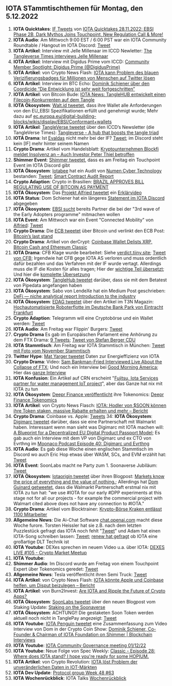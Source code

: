 ## IOTA STammtischthemen für Montag, den 5.12.2022

1. **IOTA Quicktakes**: [IF Tweets](https://twitter.com/iota/status/1597168583641272321?s=20&t=04kvDKEp5Kwi0PJx3lE5GQ) von [IOTA Quicktakes 28.11.2022: EBSI Phase 2B, Dark Mythos Joins Touchpoint, New Regulation Call & More!](https://www.youtube.com/watch?v=SZzVUyNFbS0)
2. **IOTA Audio**: Am Mittwoch 9:00 EST / 6:00 PST war ein IOTA Community Roundtable / Hangout im IOTA Discord: [Tweet](https://twitter.com/Deep_Sea_Iotan/status/1597262182525571074?s=20&t=04kvDKEp5Kwi0PJx3lE5GQ)
3. **IOTA Artikel**: Interview mit Jelle Millenaar im ICCD Newletter: [The Tangleverse Times interviews Jelle Millenaar](https://medium.com/@iotacontentcreators/the-tangleverse-times-interviews-jelle-millenaar-7301267c679f)
4. **IOTA Artikel**: Interview mit Digidus Prime vom ICCD: [Community Member Spotlight: Digidus Prime (@DigidusPrime)](https://medium.com/@iotacontentcreators/community-member-spotlight-digidus-prime-digidusprime-33c48177aa51)
5. **IOTA Artikel**: von Crypto News Flash: [IOTA kann Problem des blauen Verizifierungsbadges für Millionen von Menschen auf Twitter lösen](https://www.crypto-news-flash.com/de/iota-kann-das-problem-der-blauen-verifizierungsplakette-von-twitter-loesen/)
6. **IOTA Artikel**: Interview im BTC Echo: [Dominik Schiener über den Coordicide “Die Entwicklung ist sehr weit fortgeschritten”](https://www.btc-echo.de/news/coordicide-bei-iota-die-entwicklung-ist-sehr-weit-fortgeschritten-155153/)
7. **IOTA Artikel**: von Bitcoin Bude: [IOTA News: TangleHUB entwickelt einen Filecoin-Konkurrenten auf dem Tangle](https://bitcoin-bude.de/iota-news-tanglehub-pipe-finanzierung)
8. **IOTA Ökosystem**: [Walt.id tweetet](https://twitter.com/walt_id/status/1597508664860237825?s=20&t=04kvDKEp5Kwi0PJx3lE5GQ), dass ihre Wallet alle Anforderungen von den EU_EBSI Spezifikationen erfüllt und genehmigt wurde; Mehr dazu auf [ec.europa.eu/digital-building-blocks/wikis/display/EBSI/Conformant+wallets](https://ec.europa.eu/digital-building-blocks/wikis/display/EBSI/Conformant+wallets)
9. **IOTA Artikel**: [TangleVerse tweetet](https://twitter.com/TangleVerseWeb/status/1597292305312272386?s=20&t=uSvOmG8to01Pooo-Ll9EjA) über den ICCD’s Newsletter (die TangleVerse Times): [Tangleverse - A hub that boosts the tangle triad](https://iotacreator.substack.com/p/tangleverse-a-hub-that-boosts-the) 
10. **IOTA Drama**: Ist [Evaldas](https://twitter.com/lunfardo3149) nicht mehr bei der IF? [Tweet](https://twitter.com/SebaKremer/status/1597578057841254401?s=20&t=04kvDKEp5Kwi0PJx3lE5GQ); im Discord steht kein [IF] mehr hinter seinem Namen
11. **Crypto Drama**: Artikel vom Handelsblatt: [Kryptounternehmen Blockfi meldet Insolvenz an – Auch Investor Peter Thiel betroffen](https://www.handelsblatt.com/finanzen/maerkte/devisen-rohstoffe/us-finanzsektor-kryptounternehmen-blockfi-meldet-insolvenz-an-auch-investor-peter-thiel-betroffen/28836378.html?utm_term=organisch&utm_campaign=standard&utm_content=ne&utm_medium=sm&utm_source=Twitter#Echobox=1669658892)
12. **Shimmer Event**: [Shimmer tweetet](https://twitter.com/shimmernet/status/1597591216052486144?s=20&t=7hGOINtuML_5LCT0iEOEfA), dass es am Freitag ein Touchpoint Event im IOTA Discord gibt
13. **IOTA Ökosystem**: [Iotabee](https://twitter.com/iotabee) hat ein Audit von [Numen Cyber Technology](https://twitter.com/numencyber) bestanden: [Tweet](https://twitter.com/iotabee/status/1597592332940894208?s=20&t=04kvDKEp5Kwi0PJx3lE5GQ); [Smart Contract
Audit Report](https://iotabee.com/Numen%20Smart%20Contract%20Audit%20Report%20for%20Iotabee.pdf)
13. **Crypto Adaption**: Crypto in Brasilien: [BRAZIL APPROVES BILL REGULATING USE OF BITCOIN AS PAYMENT](https://bitcoinmagazine.com/legal/brazil-approves-use-of-bitcoin-as-payment)
14. **IOTA Ökosystem**: Das [Projekt Alfried tweetet](https://twitter.com/alfried_fn/status/1597625758603567104?s=20&t=WRJeaN3iTgrq-9sYvgVvLQ) ein [Erklärvideo](https://alfried.net/) 
15. **IOTA Status**: Dom Schiener hat ein längeres [Statement im IOTA Discord](https://discord.com/channels/397872799483428865/397872799483428867/1047158922898837535) abgegeben
16. **IOTA Ökosystem**: [EBSI sucht](https://twitter.com/EU_EBSI/status/1597604630535495683?s=20&t=WRJeaN3iTgrq-9sYvgVvLQ) bereits Partner die bei der "3rd wave of the Early Adopters programme" mitmachen wollen
17. **IOTA Event**: Am Mittwoch war ein Event "Connected Mobility" von [Alfried](https://twitter.com/alfried_fn): [Tweet](https://twitter.com/alfried_fn/status/1588139751080693761?s=20&t=XEXdVkfIgZvh5QgwU_3lNg)
18. **Crypto Drama**: Die [ECB tweetet](https://twitter.com/ecb/status/1597894360510922752?s=20&t=lGHBjQaVuCgpDZa_qS2iLw) über Bitcoin und verlinkt den ECB Post: [Bitcoin’s last stand](https://www.ecb.europa.eu/press/blog/date/2022/html/ecb.blog221130~5301eecd19.en.html)
19. **Crypto Drama**: Artikel von derCrypt: [Coinbase Wallet Delists XRP, Bitcoin Cash and Ethereum Classic](https://decrypt.co/115955/coinbase-wallet-delists-ripple-xrp-bitcoin-cash-ethereum-classic)
20. **IOTA Drama**: CFB Klage wurde bearbeitet: Siehe [verdict.tiiny.site](https://verdict.tiiny.site/); [Tweet von CFB](https://twitter.com/c___f___b/status/1597911247009492994?s=20&t=uUiwdt5OS7vjp5jc_P_yxw); Irgendwie hat CFB gege IOTA AS verloren und muss ordentlich dafür bezahlen und das Verfahren mit der IF wurde vertagt. Allerdings muss die IF die Kosten für alles tragen; Hier der [wichtige Teil übersetzt](https://www.deepl.com/translator?share=generic#sv/de/I%20saken%20mellom%20A%20og%20IOTA%20AS%3A%20%0A%20%0A1.%20Anken%20fra%20A%20forkastes.%20%0A%20%0A2.%20I%20sakskostnader%20for%20tingretten%20betaler%20A%20til%20IOTA%20AS%20284%20000%20%20%0A%E2%80%92%20tohundreog%C3%A5ttifiretusen%20%E2%80%92%20kroner%20innen%202%20%E2%80%92%20to%20%E2%80%92%20uker%20fra%20forkynnelsen%20av%20denne%20%0Akjennelse.%20%0A%20%0A3.%20I%20sakskostnader%20for%20lagmannsretten%20betaler%20A%20til%20IOTA%20AS%2083%20282%20%20%0A%E2%80%92%20%C3%A5ttitretusentohundreog%C3%A5ttito%20%E2%80%92%20kroner%20innen%202%20%E2%80%92%20to%20uker%20%E2%80%92%20fra%20forkynnelsen%20av%20denne%20%0Akjennelse.%20%0A%20%0A4.%20I%20sakskostnader%20for%20H%C3%B8yesterett%20betaler%20A%20til%20IOTA%20AS%2061%20719%20%20%0A%E2%80%93%20seksti%C3%A9ntusensyvhundreognitten%20%E2%80%93%20kroner%20innen%202%20%E2%80%92%20to%20%E2%80%92%20uker%20fra%20forkynnelsen%20av%20%0Adenne%20kjennelse.%20%0A%20%0AI%20saken%20mellom%20A%20og%20IOTA%20Foundation%3A%20%0A%20%0A1.%20S%C3%B8ksm%C3%A5let%20mot%20IOTA%20Foundation%20fremmes%20til%20behandling%20for%20s%C3%A5%20vidt%20gjelder%20krav%20om%20%0Aforbud%20mot%20ytterligere%20tilgjengeliggj%C3%B8ring%20og%20eksemplarfremstilling%20av%20%0Adatamaskinprogrammet%20IOTA.%20%0A%20%0A2.%20Sakskostnader%20knyttet%20til%20behandlingen%20av%20kravet%20om%20forbud%20mot%20ytterligere%20%0Atilgjengeliggj%C3%B8ring%20og%20eksemplarfremstilling%20av%20datamaskinprogrammet%20IOTA%20%0Atilkjennes%20ikke%20for%20noen%20instans.%20%0A%20%0A3.%20Forf%C3%B8yningssaken%20mellom%20A%20og%20IOTA%20Foundation%20fremmes%20til%20behandling.%20%0A%20%0A4.%20I%20sakskostnader%20for%20tingretten%20knyttet%20til%20forf%C3%B8yningssaken%20betaler%20IOTA%20Foundation%20til%20%0A); Und hier die [komplette Übersetzung](blob:https://web.telegram.org/3b7ef827-5e9f-4010-aa82-25178a71dde6)
21. **IOTA Ökosystem**: [TangleHub tweetet](https://twitter.com/Tanglehub_eu/status/1597991347167891457?s=20&t=X6rl0puPFuhGRDDrfeNZ5Q) darüber, dass sie mit dem Betatest von Pipedata angefangen haben
22. **IOTA Ökosystem**: Sabo von LendeXe hat ein Medium Post geschrieben: [DeFi — niche analytical report
Introduction to the industry](https://medium.com/@sabog/defi-niche-analytical-report-fe1474091d5)
23. **IOTA Ökosystem**: [EDAG tweetet](https://twitter.com/EDAGGroup/status/1597969044321304578?s=20&t=X6rl0puPFuhGRDDrfeNZ5Q) über den Artikel im T3N Magazin: [Hochautomatisierte Roboterflotte im Deutsche Bank Park von Eintracht Frankfurt](https://t3n.de/news/hochautomatisierte-roboterflotte-im-deutsche-bank-park-von-eintracht-frankfurt-1510064/)
24. **Crypto Adaption**: Telegramm will eine Cryptobörse und ein Wallet werden: [Tweet](https://twitter.com/BTC_Archive/status/1598002739187191808?s=20&t=X6rl0puPFuhGRDDrfeNZ5Q)
25. **IOTA Audio**: Am Freitag war Flippin' Burgers: [Tweet](https://twitter.com/shimmernet/status/1597998899226198016?s=20&t=X6rl0puPFuhGRDDrfeNZ5Q)
26. **Crypto Drama** Es gab im Europäischen Parlament eine Anhörung zu dem FTX Drama: [9 Tweets](https://twitter.com/BlockchainforEU/status/1598050483918508033?s=20&t=X6rl0puPFuhGRDDrfeNZ5Q); [Tweet von Stefan Berger CDU](https://twitter.com/DrStefanBerger/status/1597983480394416130?s=20&t=dnwpvLM1TWSV_X90vrJf-w)
27. **IOTA Stammtisch**: Am Freitag war IOTA Stammtisch in München: [Tweet mit Foto vom November Stammtisch](https://twitter.com/IotaMunchen/status/1597981770267656192?s=20&t=dnwpvLM1TWSV_X90vrJf-w)
28. **Twitter Hype**: [Mat Yarger tweetet](https://twitter.com/Mat_Yarger/status/1597953098794012672?s=20&t=X6rl0puPFuhGRDDrfeNZ5Q) Daten zur Energieffizienz von IOTA
29. **Crypto Drama**: Video: [Sam Bankman-Fried Interviewed Live About the Collapse of FTX](https://www.youtube.com/watch?v=IyoGdwVIwWw); Und noch ein Interview bei [Good Morning America](https://twitter.com/GMA/status/1598089660172890113?s=20&t=oj4FK26hdPUrXtVtFYnepA); Hier das [ganze Interview](https://www.goodmorningamerica.com/Business/story/ftxs-sam-bankman-fried-denies-improper-customer-funds-94233125)
30. **IOTA Konfusion**: Ein Artikel auf CRN erscheint "[Fujitsu, Iota Services partner for water management IoT project](https://www.crn.com.au/news/fujitsu-iota-services-partner-for-water-management-iot-project-588530?utm_source=desktop&utm_medium=twitter&utm_campaign=share)", aber das Ganze hat nix mit IOTA zu tun
31. **IOTA Ökosystem**: [Deepr Finance veröffentlicht](https://twitter.com/DeeprFinance/status/1598304092337557504?s=20&t=oj4FK26hdPUrXtVtFYnepA) ihre Tokenomics: [Deepr Finance Tokenomics](https://medium.com/@Deepr.Finance/deepr-finance-tokenomics-36555abc721b)
32. **IOTA Artikel**: von Crypto News Flasch: [IOTA: Hodler von $SOON können ihre Token staken, massive Rabatte erhalten und mehr – Bericht](https://www.crypto-news-flash.com/de/iota-inhaber-von-soon-koennen-ihre-token-staken-hohe-rabatte-erhalten-und-mehr-incentives-bekommen/?feed_id=11383&_unique_id=6388ae9061a0c)
33. **Crypto Drama**: Coinbase vs. Apple: [Tweets](https://twitter.com/CoinbaseWallet/status/1598354819735031809?s=20)
34: **IOTA Ökosystem**: [Digimarc tweetet](https://twitter.com/digimarc/status/1598438574575456256?s=20) darüber, dass sie eine Partnerschaft mit Walmarkt haben. Interessant wenn man sieht was Digimarc mit IOTA machen will: [A Blueprint for a Decentralized EU Digital Product Passport Model](https://www.youtube.com/watch?v=NfJ4yiyAriw); Es gab auch ein Interview mit dem VP von Digimarc und ex CTO von Evrthng im [Moonaco Podcast Episode 40: Digimarc und Evrthng](https://open.spotify.com/episode/4HFxOb8ABx1ptJhJMZVgoQ?si=Eb5-NmmwRA2NtgomVSvC6g&nd=1)
35. **IOTA Audio**: Es gab diese Woche einen englischen Stammtisch im Discord wo auch Eric Hop etwas über WASM, SCs, and EVM erzählt hat: [Tweet](https://twitter.com/Deep_Sea_Iotan/status/1598332615970459650?s=20)
36. **IOTA Event**: SoonLabs macht ne Party zum 1. Soonaverse Jubiläum: [Tweet](https://twitter.com/soon_labs/status/1598583009510248448?s=20&t=CPN1c7f9VZswWKppKnsz9w)
37. **IOTA Ökosystem**: [Iotaorigin tweetet](https://twitter.com/origin_iota/status/1598346119800668161?s=20) über ihren Blogpost: [Markets know the price of everything and the value of nothing.](https://medium.com/@iotaorigin/markets-know-the-price-of-everything-and-the-value-of-nothing-f05f1a47f1e3); Allerdings hat [Dom Guinard getweetet](https://twitter.com/domguinard/status/1598633504916373504?s=20), dass die Walmarkt Partnerschaft erstmal nix mit IOTA zu tun hat: "we use #IOTA for our early #DPP experiments at this stage not for all our projects - for example the commercial project with Walmart cited above does not have any connection to #IOTA."
38. **Crypto Drama**: Artikel vom Blocktrainer: [Krypto-Börse Kraken entlässt 1100 Mitarbeiter](https://www.blocktrainer.de/kraken-entlaesst-1100-mitarbeiter/)
39. **Allgemeine News**: Die Ai-Chat Software [chat.openai.com](https://chat.openai.com/auth/login) macht diese Woche furore. Torsten Heissler hat sie z.B. nach dem letzten Puzzlestück gefragt das IOTA noch fehlt "[Tweet](https://twitter.com/theissler/status/1598650270606499840?s=20)" und Adam hat einen IOTA-Song schreiben lassen: [Tweet](https://twitter.com/Schpoopel/status/1598291946870829056?s=20&t=4xbBWIn6l8_96Sxuto3mVw); [renew hat gefragt](https://twitter.com/renewid/status/1599165971121381377?s=20&t=YrFC0Xvu0jR0I_wvlR5a_Q) ob IOTA eine großartige DLT Technik ist
40. **IOTA Youtube**: DEXes sprechen im neuem Video u.a. über IOTA: [DEXES LIVE #105 - Crypto Market Meetup](https://www.youtube.com/watch?v=2zwxA8fiWt4)
41. **IOTA Youtube**: 
42. **Shimmer Audio**: Im Discord wurde am Freitag von einem Touchpoint Expert über Tokenomics geredet: [Tweet](https://twitter.com/shimmernet/status/1597598449926643713?s=20)
43. **Allgemeine News**: Tesla veröffentlicht ihren Semi Truck: [Tweet](https://twitter.com/Tesla/status/1598487290124255232?s=20)
44. **IOTA Artikel**: von Crypto News Flash: [IOTA könnte Apple und Coinbase helfen, um Disput beizulegen – Bericht](https://www.crypto-news-flash.com/de/iota-koennte-apple-und-coinbase-helfen-eine-loesung-fuer-ihren-aktuellen-konflikt-zu-finden/?feed_id=11424&_unique_id=638a57a97bc8d)
45. **IOTA Artikel**: von Burn2Invest: [Are IOTA and Ripple the Future of Crypto Apps?](https://www.crypto-news-flash.com/de/iota-koennte-apple-und-coinbase-helfen-eine-loesung-fuer-ihren-aktuellen-konflikt-zu-finden/?feed_id=11424&_unique_id=638a57a97bc8d)
46. **IOTA Ökosystem**: [SoonLabs tweetet](https://twitter.com/soon_labs/status/1598908969896267776?s=20&t=dYlZUKPepkqfeX3JJOunFw) über den neuen Blogpost vom Staking Update: [Staking on the Soonaverse](https://soonlabs.medium.com/staking-on-the-soonaverse-1404f24a978f)
47. **IOTA Ökosystem**: ACHTUNG!! Die gestaketen Soon Token werden aktuell noch nicht in TanglePay angezeigt: [Tweet](https://twitter.com/tanglepaycom/status/1598878432284540930?s=20&t=dYlZUKPepkqfeX3JJOunFw) 
48. **IOTA Youtube**: [IOTA Penguin tweetet](https://twitter.com/iota_penguin/status/1599384528702668801?s=20&t=YrFC0Xvu0jR0I_wvlR5a_Q) eine Zusammenfassung zum Video Interview von Dom in der Crypto Coin Show: [Dominik Schiener, Co-Founder & Chairman of IOTA Foundation on Shimmer | Blockchain Interviews](https://www.youtube.com/watch?v=Qmph2lIyDgM)
49. **IOTA Youtube**: [IOTA Community Governance meeting 01/12/22](https://www.youtube.com/watch?v=aWqNpQuQ47A)
50. **IOTA Youtube**: Neue Folge von Spec Weekly: [Classic - Episode 28: Where does IOTA stand? I hope you're ready for some HOPIUM.](https://www.youtube.com/watch?v=8pdDnjXkL8o)
51. **IOTA Artikel**: von Crypto Revolution: [IOTA löst Problem der unveränderlichen Daten in IOT-Märkten](https://kryptorevolution.de/iota-loest-problem-der-unveraenderlichen-daten-in-iot-maerkten/)
52. **IOTA Dev Update**: [Protocol group Week 48 #63](https://github.com/iotaledger/research-updates/discussions/63)
53. **IOTA Wochenrückblick**: IOTA Talks [Wochenrückblick](https://www.iota-talk.com/index.php?article/242-wochenr%C3%BCckblick-vom-27-november-bis-3-dezember-2022/)




